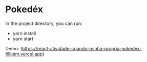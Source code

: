 # Pokedéx

In the project directory, you can run:

- yarn install
- yarn start

Demo: (https://react-atividade-criando-minha-propria-pokedex-fillipim.vercel.app)
